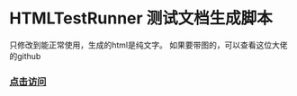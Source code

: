 # HTMLTestRunner 测试文档生成脚本

只修改到能正常使用，生成的html是纯文字。
如果要带图的，可以查看这位大佬的github
### [点击访问](https://github.com/hongweifuture/HwTestReport)



